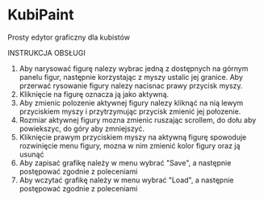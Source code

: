 # KubiPaint
Prosty edytor graficzny dla kubistów

INSTRUKCJA OBSŁUGI

1. Aby narysować figurę nalezy wybrac jedną z dostępnych na górnym
   panelu figur, następnie korzystając z myszy ustalic jej granice. Aby
   przerwać rysowanie figury nalezy nacisnac prawy przycisk myszy.
2. Kliknięcie na figurę oznacza ją jako aktywną.
3. Aby zmienic polozenie aktywnej figury nalezy kliknąć na nią lewym
   przyciskiem myszy i przytrzymując przycisk zmienić jej połozenie.
4. Rozmiar aktywnej figury mozna zmienic ruszając scrollem, do dołu
   aby powiekszyc, do góry aby zmniejszyć.
5. Kliknięcie prawym przyciskiem myszy na aktywną figurę spowoduje
   rozwinięcie menu figury, mozna w nim zmienić kolor figury oraz ją
   usunąć
6. Aby zapisać grafikę należy w menu wybrać "Save", a następnie postępować 
   zgodnie z poleceniami
7. Aby wczytać grafikę należy w menu wybrać "Load", a następnie postępować 
   zgodnie z poleceniami
